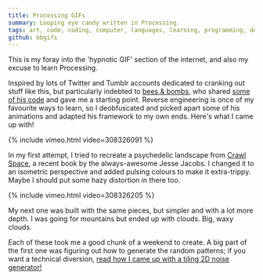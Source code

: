 ```yaml
---
title: Processing GIFs
summary: Looping eye candy written in Processing.
tags: art, code, coding, computer, languages, learning, programming, development, processing
github: bbgifs
---
```


This is my foray into the 'hypnotic GIF' section of the internet,
and also my excuse to learn Processing.

Inspired by lots of Twitter and Tumblr accounts dedicated to cranking out stuff like this,
but particularly indebted to [bees & bombs](https://beesandbombs.tumblr.com),
who shared [some of his code](https://gist.github.com/beesandbombs) and gave me a starting point.
Reverse engineering is once of my favourite ways to learn,
so I deobfuscated and picked apart some of his animations and adapted his framework to my own ends.
Here's what I came up with!

{% include vimeo.html video=308326091 %}

In my first attempt, I tried to recreate a psychedelic landscape from
[Crawl Space](http://koyamapress.com/projects/crawl-space),
a recent book by the always-awesome Jesse Jacobs.
I changed it to an isometric perspective and added pulsing colours to make it extra-trippy.
Maybe I should put some hazy distortion in there too.

{% include vimeo.html video=308326205 %}

My next one was built with the same pieces, but simpler and with a lot more depth.
I was going for mountains but ended up with clouds. Big, waxy clouds.

Each of these took me a good chunk of a weekend to create.
A big part of the first one was figuring out how to generate the random patterns;
if you want a technical diversion, 
[read how I came up with a tiling 2D noise generator!](/articles/perlin-donut)
